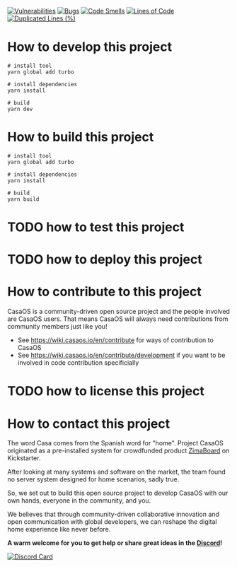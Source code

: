 [![Vulnerabilities](https://sonarcloud.io/api/project_badges/measure?project=IceWhaleTech_CasaOS-UI&metric=vulnerabilities)](https://sonarcloud.io/summary/new_code?id=IceWhaleTech_CasaOS-UI)
[![Bugs](https://sonarcloud.io/api/project_badges/measure?project=IceWhaleTech_CasaOS-UI&metric=bugs)](https://sonarcloud.io/summary/new_code?id=IceWhaleTech_CasaOS-UI)
[![Code Smells](https://sonarcloud.io/api/project_badges/measure?project=IceWhaleTech_CasaOS-UI&metric=code_smells)](https://sonarcloud.io/summary/new_code?id=IceWhaleTech_CasaOS-UI)
[![Lines of Code](https://sonarcloud.io/api/project_badges/measure?project=IceWhaleTech_CasaOS-UI&metric=ncloc)](https://sonarcloud.io/summary/new_code?id=IceWhaleTech_CasaOS-UI)
[![Duplicated Lines (%)](https://sonarcloud.io/api/project_badges/measure?project=IceWhaleTech_CasaOS-UI&metric=duplicated_lines_density)](https://sonarcloud.io/summary/new_code?id=IceWhaleTech_CasaOS-UI)

# How to develop this project

```shell
# install tool
yarn global add turbo

# install dependencies
yarn install

# build
yarn dev 
```

# How to build this project

```shell
# install tool
yarn global add turbo

# install dependencies
yarn install

# build
yarn build 
```

# TODO how to test this project

# TODO how to deploy this project

# How to contribute to this project

CasaOS is a community-driven open source project and the people involved are CasaOS users. That means CasaOS will always
need contributions from community members just like you!

- See <https://wiki.casaos.io/en/contribute> for ways of contribution to CasaOS
- See <https://wiki.casaos.io/en/contribute/development> if you want to be involved in code contribution specificially

# TODO how to license this project

# How to contact this project

The word Casa comes from the Spanish word for "home". Project CasaOS originated as a pre-installed system for
crowdfunded product [ZimaBoard](https://www.zimaboard.com) on Kickstarter.

After looking at many systems and software on the market, the team found no server system designed for home scenarios,
sadly true.

So, we set out to build this open source project to develop CasaOS with our own hands, everyone in the community, and
you.

We believes that through community-driven collaborative innovation and open communication with global developers, we can
reshape the digital home experience like never before.

**A warm welcome for you to get help or share great ideas in the [Discord](https://discord.gg/knqAbbBbeX)!**

[![Discord Card](https://discordapp.com/api/guilds/884667213326463016/widget.png?style=banner2)](https://discord.gg/knqAbbBbeX)
